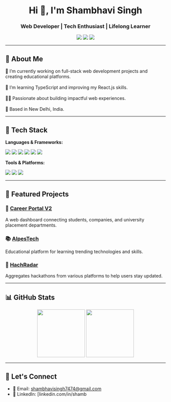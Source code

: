<h1 align="center">Hi 👋, I'm Shambhavi Singh</h1>
<h3 align="center">Web Developer | Tech Enthusiast | Lifelong Learner</h3>

<p align="center">
  <a href="mailto:shambhavisingh7474@gmail.com"><img src="https://img.shields.io/badge/Email-D14836?style=flat&logo=gmail&logoColor=white"/></a>
  <a href="https://www.linkedin.com/in/shambhavi-singh-1b1bb025b" target="_blank"><img src="https://img.shields.io/badge/LinkedIn-0A66C2?style=flat&logo=linkedin&logoColor=white"/></a>
  <a href="https://github.com/Shambhavisingh123" target="_blank"><img src="https://img.shields.io/badge/GitHub-100000?style=flat&logo=github&logoColor=white"/></a>
</p>

---

## 🌟 About Me

🔭 I’m currently working on full-stack web development projects and creating educational platforms.<br>  
🌱 I’m learning TypeScript and improving my React.js skills.<br>  
👩‍💻 Passionate about building impactful web experiences.<br>  
📍 Based in New Delhi, India.<br>

---

## 🚀 Tech Stack

**Languages & Frameworks:**

<p align="left">
  <img src="https://img.shields.io/badge/HTML5-E34F26?style=flat&logo=html5&logoColor=white" />
  <img src="https://img.shields.io/badge/CSS3-1572B6?style=flat&logo=css3&logoColor=white" />
  <img src="https://img.shields.io/badge/JavaScript-F7DF1E?style=flat&logo=javascript&logoColor=black" />
  <img src="https://img.shields.io/badge/TypeScript-3178C6?style=flat&logo=typescript&logoColor=white" />
  <img src="https://img.shields.io/badge/React-20232A?style=flat&logo=react&logoColor=61DAFB" />
  <img src="https://img.shields.io/badge/Node.js-339933?style=flat&logo=node.js&logoColor=white" />
</p>

**Tools & Platforms:**

<p align="left">
  <img src="https://img.shields.io/badge/Git-F05032?style=flat&logo=git&logoColor=white" />
  <img src="https://img.shields.io/badge/GitHub-181717?style=flat&logo=github&logoColor=white" />
  <img src="https://img.shields.io/badge/VS%20Code-007ACC?style=flat&logo=visual-studio-code&logoColor=white" />
</p>

---

## 📌 Featured Projects

### 🎯 [Career Portal V2](https://github.com/Shambhavisingh123/Career-Portal-V2)
A web dashboard connecting students, companies, and university placement departments.

### 📚 [AlpesTech](https://github.com/Shambhavisingh123/AlpesTech)
Educational platform for learning trending technologies and skills.

### 🧭 [HachRadar](https://github.com/Shambhavisingh123/HachRadar)
Aggregates hackathons from various platforms to help users stay updated.

---

## 📊 GitHub Stats

<p align="center">
  <img src="https://github-readme-stats.vercel.app/api?username=Shambhavisingh123&show_icons=true&theme=tokyonight" height="150"/>
  <img src="https://github-readme-stats.vercel.app/api/top-langs/?username=Shambhavisingh123&layout=compact&theme=tokyonight" height="150"/>
</p>

---

## 🤝 Let's Connect

- 💌 Email: [shambhavisingh7474@gmail.com](mailto:shambhavisingh7474@gmail.com)
- 💼 LinkedIn: [linkedin.com/in/shamb
